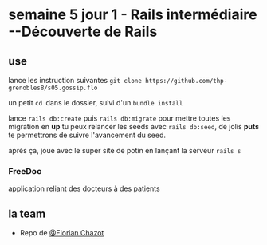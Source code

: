 # semaine 5 jour 1 - Rails intermédiaire --Découverte de Rails

## use



lance les instruction suivantes
 ```git clone https://github.com/thp-grenobles8/s05.gossip.flo```


un petit `cd `dans le dossier, suivi d'un `bundle install`

lance `rails db:create` puis `rails db:migrate` pour mettre toutes les migration en **up**
tu peux relancer les seeds avec `rails db:seed`, de jolis **puts**
te permettrons de suivre l'avancement du seed.

après ça, joue avec le super site de potin en lançant la serveur `rails s`

### FreeDoc

application reliant des docteurs à des patients

## la team

- Repo de <a href="https://thehackingproject.slack.com/messages/UHFNBN79D/">@Florian Chazot</a>
